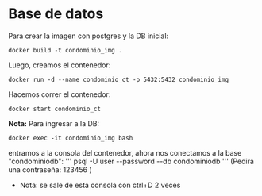 # Base de datos

Para crear la imagen con postgres y la DB inicial: 
```
docker build -t condominio_img .
```
Luego, creamos el contenedor:
```
docker run -d --name condominio_ct -p 5432:5432 condominio_img
```
Hacemos correr el contenedor:
```
docker start condominio_ct
```
**Nota:** Para ingresar a la DB:
```
docker exec -it condominio_img bash
```
entramos a la consola del contenedor, ahora nos conectamos a la base "condominiodb":
'''
psql -U user --password --db condominiodb
'''
(Pedira una contraseña: 123456 )
* Nota: se sale de esta consola con ctrl+D 2 veces